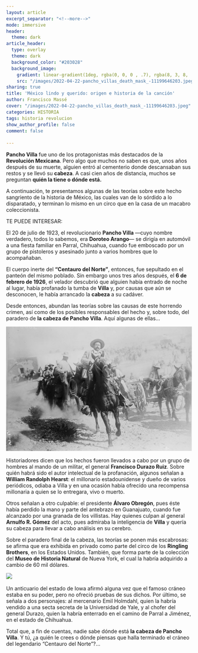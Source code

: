 ```yaml
---
layout: article
excerpt_separator: "<!--more-->"
mode: immersive
header:
  theme: dark
article_header:
  type: overlay
  theme: dark
  background_color: "#203028"
  background_image:
    gradient: linear-gradient(1deg, rgba(0, 0, 0 , .7), rgba(8, 3, 8, .9))
    src: "/images/2022-04-22-pancho_villas_death_mask_-11199646203.jpeg"
sharing: true
title: 'México lindo y querido: origen e historia de la canción'
author: Francisco Massé
cover: "/images/2022-04-22-pancho_villas_death_mask_-11199646203.jpeg"
categories: HISTORIA
tags: historia revolucion
show_author_profile: false
comment: false

---
```

**Pancho Villa** fue uno de los protagonistas más destacados de la **Revolución Mexicana**. Pero algo que muchos no saben es que, unos años después de su muerte, alguien entró al cementerio donde descansaban sus restos y se llevó su **cabeza**. A casi cien años de distancia, muchos se preguntan **quién la tiene o dónde está.**

A continuación, te presentamos algunas de las teorías sobre este hecho sangriento de la historia de México, las cuales van de lo sórdido a lo disparatado, y terminan lo mismo en un circo que en la casa de un macabro coleccionista.

TE PUEDE INTERESAR:

El 20 de julio de 1923, el revolucionario **Pancho Villa** —cuyo nombre verdadero, todos lo sabemos, era **Doroteo Arango**— se dirigía en automóvil a una fiesta familiar en Parral, Chihuahua, cuando fue emboscado por un grupo de pistoleros y asesinado junto a varios hombres que lo acompañaban.

El cuerpo inerte del **“Centauro del Norte”**, entonces, fue sepultado en el panteón del mismo poblado. Sin embargo unos tres años después, el **6 de febrero de 1926**, el velador descubrió que alguien había entrado de noche al lugar, había profanado la tumba de **Villa** y, por causas que aún se desconocen, le había arrancado la **cabeza** a su cadáver.

Desde entonces, abundan las teorías sobre las causas de este horrendo crimen, así como de los posibles responsables del hecho y, sobre todo, del paradero de **la cabeza de Pancho Villa**. Aquí algunas de ellas…

![](/images/2022-04-22-pancho_villa_riding_1914.jpeg)

Historiadores dicen que los hechos fueron llevados a cabo por un grupo de hombres al mando de un militar, el general **Francisco Durazo Ruiz**. Sobre quién habrá sido el autor intelectual de la profanación, algunos señalan a **William Randolph Hearst**: el millonario estadounidense y dueño de varios periódicos, odiaba a Villa y en una ocasión había ofrecido una recompensa millonaria a quien se lo entregara, vivo o muerto.

Otros señalan a otro culpable: el presidente **Álvaro Obregón**, pues éste había perdido la mano y parte del antebrazo en Guanajuato, cuando fue alcanzado por una granada de los villistas. Hay quienes culpan al general **Arnulfo R. Gómez** del acto, pues admiraba la inteligencia de **Villa** y quería su cabeza para llevar a cabo análisis en su cerebro.

Sobre el paradero final de la cabeza, las teorías se ponen más escabrosas: se afirma que era exhibida en privado como parte del circo de los **Ringling Brothers**, en los Estados Unidos. También, que forma parte de la colección del **Museo de Historia Natural** de Nueva York, el cual la habría adquirido a cambio de 60 mil dólares.

![](https://upload.wikimedia.org/wikipedia/commons/8/86/Pancho_Villa_Avon_Comics_cover.jpg)

Un anticuario del estado de Iowa afirmó alguna vez que el famoso cráneo estaba en su poder, pero no ofreció pruebas de sus dichos. Por último, se señala a dos personajes: al mercenario Emil Holmdahl, quien la habría vendido a una secta secreta de la Universidad de Yale, y al chofer del general Durazo, quien la habría enterrado en el camino de Parral a Jiménez, en el estado de Chihuahua.

Total que, a fin de cuentas, nadie sabe dónde está **la cabeza de Pancho Villa**. Y tú, ¿a quién le crees o dónde piensas que halla terminado el cráneo del legendario “Centauro del Norte”?…